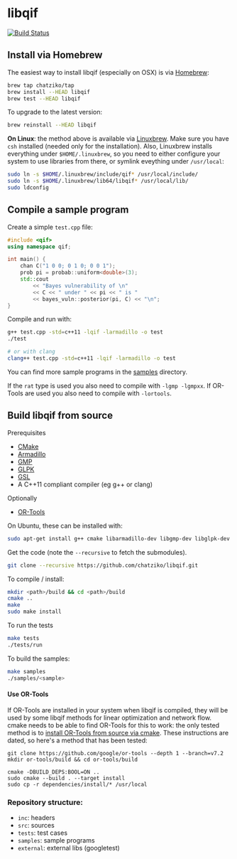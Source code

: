# libqif

[![Build Status](https://travis-ci.org/chatziko/libqif.svg?branch=master)](https://travis-ci.org/chatziko/libqif)

## Install via Homebrew

The easiest way to install libqif (especially on OSX) is via [Homebrew](http://brew.sh/):
```bash
brew tap chatziko/tap
brew install --HEAD libqif
brew test --HEAD libqif
```

To upgrade to the latest version:
```bash
brew reinstall --HEAD libqif
```

__On Linux__: the method above is available via [Linuxbrew](http://linuxbrew.sh/). Make sure you have ```csh``` installed (needed only for the installation). Also, Linuxbrew installs everything under ```$HOME/.linuxbrew```, so you need to either configure your system to use libraries from there, or symlink eveything under ```/usr/local```:
```bash
sudo ln -s $HOME/.linuxbrew/include/qif* /usr/local/include/
sudo ln -s $HOME/.linuxbrew/lib64/libqif* /usr/local/lib/
sudo ldconfig
```

## Compile a sample program

Create a simple ```test.cpp``` file:
```c++
#include <qif>
using namespace qif;

int main() {
    chan C("1 0 0; 0 1 0; 0 0 1");
    prob pi = probab::uniform<double>(3);
    std::cout
        << "Bayes vulnerability of \n"
        << C << " under " << pi << " is "
        << bayes_vuln::posterior(pi, C) << "\n";
}
```

Compile and run with:
```bash
g++ test.cpp -std=c++11 -lqif -larmadillo -o test
./test

# or with clang
clang++ test.cpp -std=c++11 -lqif -larmadillo -o test
```

You can find more sample programs in the [samples](https://github.com/chatziko/libqif/tree/master/samples) directory.

If the `rat` type is used you also need to compile with `-lgmp -lgmpxx`.
If OR-Tools are used you also need to compile with `-lortools`.

## Build libqif from source

Prerequisites

* [CMake](http://www.cmake.org/)
* [Armadillo](http://arma.sourceforge.net/)
* [GMP](https://gmplib.org/)
* [GLPK](https://www.gnu.org/software/glpk/)
* [GSL](http://www.gnu.org/software/gsl/)
* A C++11 compliant compiler (eg g++ or clang)

Optionally

* [OR-Tools](https://developers.google.com/optimization/)

On Ubuntu, these can be installed with:
```bash
sudo apt-get install g++ cmake libarmadillo-dev libgmp-dev libglpk-dev libgsl0-dev
```

Get the code (note the `--recursive` to fetch the submodules).
```bash
git clone --recursive https://github.com/chatziko/libqif.git
```

To compile / install:
```bash
mkdir <path>/build && cd <path>/build
cmake ..
make
sudo make install
```

To run the tests
```bash
make tests
./tests/run
```

To build the samples:
```bash
make samples
./samples/<sample>
```

#### Use OR-Tools

If OR-Tools are installed in your system when libqif is compiled, they will
be used by some libqif methods for linear optimization and network flow.
cmake needs to be able to find OR-Tools for this to work: the only tested
method is to
[install OR-Tools from source via cmake](https://github.com/google/or-tools/blob/stable/cmake/README.md#building-or-tools-with-cmake).
These instructions are dated, so here's a method that has been tested:
```
git clone https://github.com/google/or-tools --depth 1 --branch=v7.2
mkdir or-tools/build && cd or-tools/build

cmake -DBUILD_DEPS:BOOL=ON ..
sudo cmake --build . --target install
sudo cp -r dependencies/install/* /usr/local
```

### Repository structure:

* `inc`: headers
* `src`: sources
* `tests`: test cases
* `samples`: sample programs
* `external`: external libs (googletest)
